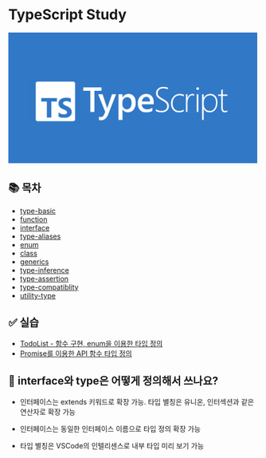 # TypeScript Study
<img src="./TypeScript.png"  width="500" >


## 📚 목차
- [type-basic](./class-note/1_type-basic.ts)
- [function](./class-note/2_functions.ts)
- [interface](./class-note/3_interface.md)
- [type-aliases](./class-note/4_type-aliases.md)
- [enum](./class-note/6_enum.md)
- [class](./class-note/7_class.md)
- [generics](./class-note/8_generics.md)
- [type-inference](./class-note/9_type-inference.md)
- [type-assertion](./class-note/10_type-assertion.md)
- [type-compatiblity](./class-note/12_type-compatiblity.ts)
- [utility-type](./class-note/13_utility-type.ts)

## ✅ 실습
- [TodoList - 함수 구현, enum을 이용한 타입 정의](./quiz/1_todo/src/index.ts)
- [Promise를 이용한 API 함수 타입 정의](./quiz/2_address-book/src/index.ts)

## 🤔 interface와 type은 어떻게 정의해서 쓰나요?
- 인터페이스는 extends 키워드로 확장 가능. 타입 별칭은 유니온, 인터섹션과 같은 연산자로 확장 가능

- 인터페이스는 동일한 인터페이스 이름으로 타입 정의 확장 가능

- 타입 별칭은 VSCode의 인텔리센스로 내부 타입 미리 보기 가능